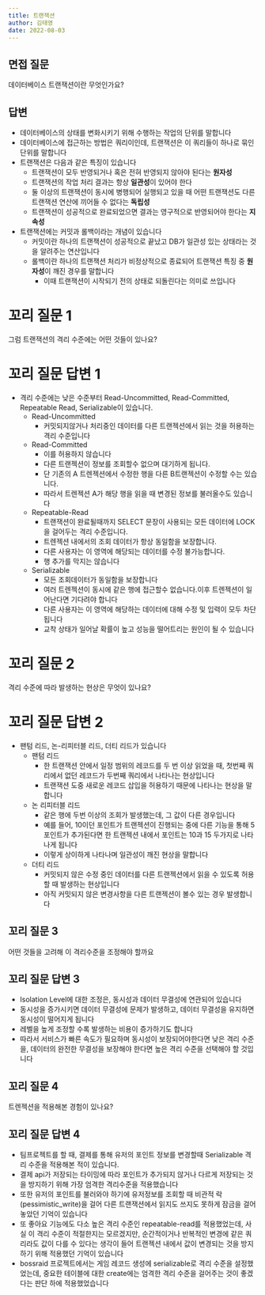 ```yaml
---
title: 트랜잭션
author: 김태영
date: 2022-08-03
---
```


## 면접 질문

데이터베이스 트랜잭션이란 무엇인가요?
<br />

## 답변

- 데이터베이스의 상태를 변화시키기 위해 수행하는 작업의 단위를 말합니다
- 데이터베이스에 접근하는 방법은 쿼리이인데, 트랜잭션은 이 쿼리들이 하나로 묶인 단위를 말합니다
- 트랜잭션은 다음과 같은 특징이 있습니다
  - 트랜잭션이 모두 반영되거나 혹은 전혀 반영되지 않아야 된다는 **원자성**
  - 트랜잭션의 작업 처리 결과는 항상 **일관성**이 있어야 한다
  - 둘 이상의 트랜잭션이 동시에 병행되어 실행되고 있을 때 어떤 트랜잭션도 다른 트랜잭션 연산에 끼어들 수 없다는 **독립성**
  - 트랜잭션이 성공적으로 완료되었으면 결과는 영구적으로 반영되어야 한다는 **지속성**
- 트랜잭션에는 커밋과 롤백이라는 개념이 있습니다
  - 커밋이란 하나의 트랜잭션이 성공적으로 끝났고 DB가 일관성 있는 상태라는 것을 알려주는 연산입니다
  - 롤백이란 하나의 트랜잭션 처리가 비정상적으로 종료되어 트랜잭션 특징 중 **원자성**이 깨진 경우를 말합니다
    - 이때 트랜잭션이 시작되기 전의 상태로 되돌린다는 의미로 쓰입니다

# 꼬리 질문 1

그럼 트랜잭션의 격리 수준에는 어떤 것들이 있나요?

# 꼬리 질문 답변 1

- 격리 수준에는 낮은 수준부터 Read-Uncommitted, Read-Committed, Repeatable Read, Serializable이 있습니다.
  - Read-Uncommitted
    - 커밋되지않거나 처리중인 데이터를 다른 트랜젝션에서 읽는 것을 허용하는 격리 수준입니다
  - Read-Committed
    - 이를 허용하지 않습니다
    - 다른 트랜젝션이 정보를 조회할수 없으며 대기하게 됩니다.
    - 단 기존의 A 트렌젝션에서 수정한 행을 다른 B트랜젝션이 수정할 수는 있습니다.
    - 따라서 트렌젝션 A가 해당 행을 읽을 때 변경된 정보를 불러올수도 있습니다
  - Repeatable-Read
    - 트랜잭션이 완료될때까지 SELECT 문장이 사용되는 모든 데이터에 LOCK을 걸어두는 격리 수준입니다.
    - 트렌젝션 내에서의 조회 데이터가 항상 동일함을 보장합니다.
    - 다른 사용자는 이 영역에 해당되는 데이터를 수정 불가능합니다.
    - 행 추가를 막지는 않습니다
  - Serializable
    - 모든 조회데이터가 동일함을 보장합니다
    - 여러 트렌젝션이 동시에 같은 행에 접근할수 없습니다.이후 트렌젝션이 일어난다면 기다려야 합니다
    - 다른 사용자는 이 영역에 해당하는 데이터에 대해 수정 및 입력이 모두 차단됩니다
    - 교착 상태가 일어날 확률이 높고 성능을 떨어트리는 원인이 될 수 있습니다

# 꼬리 질문 2

격리 수준에 따라 발생하는 현상은 무엇이 있나요?

# 꼬리 질문 답변 2

- 팬텀 리드, 논-리피터블 리드, 더티 리드가 있습니다
  - 팬텀 리드
    - 한 트랜잭션 안에서 일정 범위의 레코드를 두 번 이상 읽었을 때, 첫번째 쿼리에서 없던 레코드가 두번째 쿼리에서 나타나는 현상입니다
    - 트랜잭션 도중 새로운 레코드 삽입을 허용하기 때문에 나타나는 현상을 말합니다
  - 논 리피터블 리드
    - 같은 행에 두번 이상의 조회가 발생했는데, 그 값이 다른 경우입니다
    - 예를 들어, 10이던 포인트가 트랜젝션이 진행되는 중에 다른 기능을 통해 5포인트가 추가된다면 한 트랜젝션 내에서 포인트는 10과 15 두가지로 나타나게 됩니다
    - 이렇게 상이하게 나타나며 일관성이 깨진 현상을 말합니다
  - 더티 리드
    - 커밋되지 않은 수정 중인 데이터를 다른 트랜젝션에서 읽을 수 있도록 허용할 때 발생하는 현상입니다
    - 아직 커밋되지 않은 변경사항을 다른 트랜젝션이 볼수 있는 경우 발생합니다

## 꼬리 질문 3

어떤 것들을 고려해 이 격리수준을 조정해야 할까요

## 꼬리 질문 답변 3

- Isolation Level에 대한 조정은, 동시성과 데이터 무결성에 연관되어 있습니다
- 동시성을 증가시키면 데이터 무결성에 문제가 발생하고, 데이터 무결성을 유지하면 동시성이 떨어지게 됩니다
- 레벨을 높게 조정할 수록 발생하는 비용이 증가하기도 합니다
- 따라서 서비스가 빠른 속도가 필요하며 동시성이 보장되어야한다면 낮은 격리 수준을, 데이터의 완전한 무결성을 보장해야 한다면 높은 격리 수준을 선택해야 할 것입니다

## 꼬리 질문 4

트렌젝션을 적용해본 경험이 있나요?

## 꼬리 질문 답변 4

- 팀프로젝트를 할 때, 결제를 통해 유저의 포인트 정보를 변경할때 Serializable 격리 수준을 적용해본 적이 있습니다.
- 결제 api가 저장되는 타이밍에 따라 포인트가 추가되지 않거나 다르게 저장되는 것을 방지하기 위해 가장 엄격한 격리수준을 적용했습니다
- 또한 유저의 포인트를 불러와야 하기에 유저정보를 조회할 때 비관적 락(pessimistic_write)을 걸어 다른 트랜잭션에서 읽지도 쓰지도 못하게 잠금을 걸어놓았던 기억이 있습니다
- 또 좋아요 기능에도 다소 높은 격리 수준인 repeatable-read를 적용했었는데, 사실 이 격리 수준이 적절한지는 모르겠지만, 순간적이거나 반복적인 변경에 같은 쿼리라도 값이 다를 수 있다는 생각이 들어 트랜젝션 내에서 값이 변경되는 것을 방지하기 위해 적용했던 기억이 있습니다
- bossraid 프로젝트에서는 게임 레코드 생성에 serializable로 격리 수준을 설정했었는데, 중요한 테이블에 대한 create에는 엄격한 격리 수준을 걸어주는 것이 좋겠다는 판단 하에 적용했었습니다

